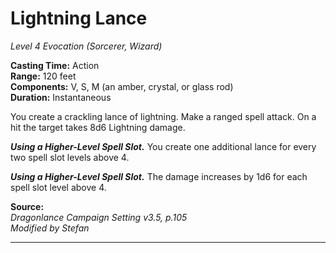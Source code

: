 # Lightning Lance
*Level 4 Evocation (Sorcerer, Wizard)*

**Casting Time:** Action  
**Range:** 120 feet  
**Components:** V, S, M (an amber, crystal, or glass rod)  
**Duration:** Instantaneous

You create a crackling lance of lightning. Make a ranged spell attack. On a hit the target takes 8d6 Lightning damage.

***Using a Higher-Level Spell Slot.*** You create one additional lance for every two spell slot levels above 4.

***Using a Higher-Level Spell Slot.*** The damage increases by 1d6 for each spell slot level above 4.

**Source:**  
*Dragonlance Campaign Setting v3.5, p.105*  
*Modified by Stefan*  


---